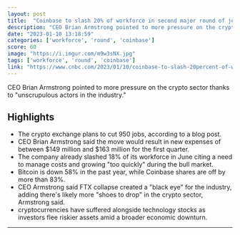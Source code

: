 ```yaml
---
layout: post
title:  "Coinbase to slash 20% of workforce in second major round of job cuts"
description: "CEO Brian Armstrong pointed to more pressure on the crypto sector thanks to \"unscrupulous actors in the industry.\""
date: "2023-01-10 13:18:59"
categories: ['workforce', 'round', 'coinbase']
score: 60
image: "https://i.imgur.com/m9w3sNX.jpg"
tags: ['workforce', 'round', 'coinbase']
link: "https://www.cnbc.com/2023/01/10/coinbase-to-slash-20percent-of-workforce-in-second-major-round-of-job-cuts.html"
---
```


CEO Brian Armstrong pointed to more pressure on the crypto sector thanks to \"unscrupulous actors in the industry.\"

## Highlights

- The crypto exchange plans to cut 950 jobs, according to a blog post.
- CEO Brian Armstrong said the move would result in new expenses of between $149 million and $163 million for the first quarter.
- The company already slashed 18% of its workforce in June citing a need to manage costs and growing "too quickly" during the bull market.
- Bitcoin is down 58% in the past year, while Coinbase shares are off by more than 83%.
- CEO Armstrong said FTX collapse created a "black eye" for the industry, adding there's likely more "shoes to drop" in the crypto sector, Armstrong said.
- cryptocurrencies have suffered alongside technology stocks as investors flee riskier assets amid a broader economic downturn.

---
